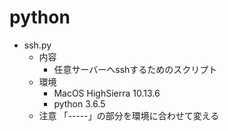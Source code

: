 # python

- ssh.py
  - 内容
    - 任意サーバーへsshするためのスクリプト
  - 環境
    - MacOS HighSierra 10.13.6
    - python 3.6.5
  - 注意
    「-----」の部分を環境に合わせて変える

